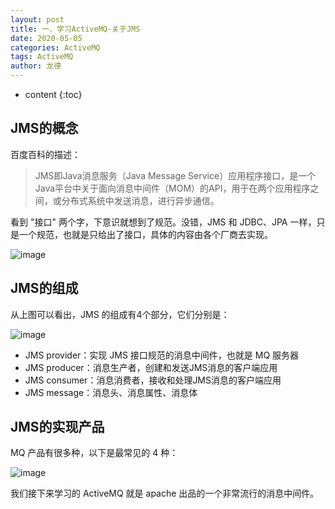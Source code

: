 ```yaml
---
layout: post
title: 一、学习ActiveMQ-关于JMS
date: 2020-05-05
categories: ActiveMQ
tags: ActiveMQ
author: 龙德
---
```


* content
{:toc}

## JMS的概念

百度百科的描述：

> JMS即Java消息服务（Java Message Service）应用程序接口，是一个Java平台中关于面向消息中间件（MOM）的API，用于在两个应用程序之间，或分布式系统中发送消息，进行异步通信。

看到 "接口" 两个字，下意识就想到了规范。没错，JMS 和 JDBC、JPA 一样，只是一个规范，也就是只给出了接口，具体的内容由各个厂商去实现。

![image](https://miansen.wang/assets/20200506143952.png)

## JMS的组成

从上图可以看出，JMS 的组成有4个部分，它们分别是：

![image](https://miansen.wang/assets/20200102060824826.png)

- JMS provider：实现 JMS 接口规范的消息中间件，也就是 MQ 服务器
- JMS producer：消息生产者，创建和发送JMS消息的客户端应用
- JMS consumer：消息消费者，接收和处理JMS消息的客户端应用
- JMS message：消息头、消息属性、消息体

## JMS的实现产品

MQ 产品有很多种，以下是最常见的 4 种：

![image](https://miansen.wang/assets/20200508181345.png)

我们接下来学习的 ActiveMQ 就是 apache 出品的一个非常流行的消息中间件。